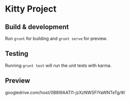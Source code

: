# Kitty Project

## Build & development

Run `grunt` for building and `grunt serve` for preview.

## Testing

Running `grunt test` will run the unit tests with karma.

## Preview

googledrive.com/host/0B8I9AATI1-jzXzNWSFlYaWNTeTg/#/
